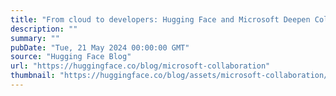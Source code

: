 ```yaml
---
title: "From cloud to developers: Hugging Face and Microsoft Deepen Collaboration"
description: ""
summary: ""
pubDate: "Tue, 21 May 2024 00:00:00 GMT"
source: "Hugging Face Blog"
url: "https://huggingface.co/blog/microsoft-collaboration"
thumbnail: "https://huggingface.co/blog/assets/microsoft-collaboration/thumbnail.jpg"
---
```


